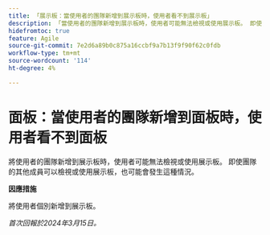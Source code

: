 ```yaml
---
title: 「展示板：當使用者的團隊新增到展示板時，使用者看不到展示板」
description: 「當使用者的團隊新增到展示板時，使用者可能無法檢視或使用展示板。 即使團隊的其他成員可以檢視或使用展示板，也可能會發生這種情況。 此問題有解決辦法。」
hidefromtoc: true
feature: Agile
source-git-commit: 7e2d6a89b0c875a16ccbf9a7b13f9f90f62c0fdb
workflow-type: tm+mt
source-wordcount: '114'
ht-degree: 4%

---
```



# 面板：當使用者的團隊新增到面板時，使用者看不到面板

將使用者的團隊新增到展示板時，使用者可能無法檢視或使用展示板。 即使團隊的其他成員可以檢視或使用展示板，也可能會發生這種情況。

**因應措施**

將使用者個別新增到展示板。

_首次回報於2024年3月15日。_
